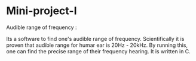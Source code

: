 # Mini-project-I
Audible range of frequency :

Its a software to find one's audible range of frequency. Scientifically it is proven that audible range for humar ear is 20Hz - 20kHz. By running this, one can find the precise range of their frequency hearing.
It is written in C.
